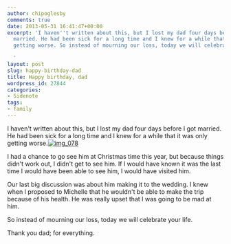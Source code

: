 ```yaml
---
author: chipoglesby
comments: true
date: 2013-05-31 16:41:47+00:00
excerpt: 'I haven''t written about this, but I lost my dad four days before I got
  married. He had been sick for a long time and I knew for a while that it was only
  getting worse. So instead of mourning our loss, today we will celebrate your life.

  '
layout: post
slug: happy-birthday-dad
title: Happy birthday, dad
wordpress_id: 27844
categories:
- Sidenote
tags:
- family
---
```


I haven't written about this, but I lost my dad four days before I got married. He had been sick for a long time and I knew for a while that it was only getting worse.[![img_078](https://storage.googleapis.com/www.chipoglesby.com/wp-content/uploads/2013/05/img_078-300x199.jpg)](https://storage.googleapis.com/www.chipoglesby.com/wp-content/uploads/2013/05/img_078.jpg)

I had a chance to go see him at Christmas time this year, but because things didn't work out, I didn't get to see him. If I would have known it was the last time I would have been able to see him, I would have visited him.

Our last big discussion was about him making it to the wedding. I knew when I proposed to Michelle that he wouldn't be able to make the trip because of his health. He was really upset that I was going to be mad at him.

So instead of mourning our loss, today we will celebrate your life.

Thank you dad; for everything.
